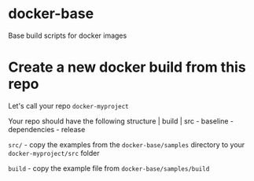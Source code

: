 docker-base
============

Base build scripts for docker images


# Create a new docker build from this repo


Let's call your repo `docker-myproject`


Your repo should have the following structure
     | build
     | src
       - baseline
       - dependencies
       - release

`src/` - copy the examples from the `docker-base/samples` directory to your `docker-myproject/src` folder

`build` - copy the example file from `docker-base/samples/build`


